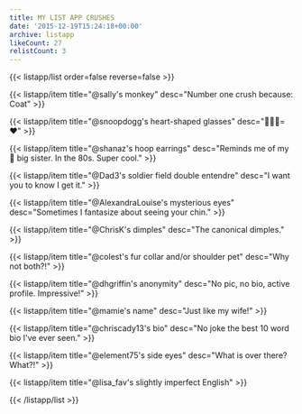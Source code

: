 ```yaml
---
title: MY LIST APP CRUSHES
date: '2015-12-19T15:24:18+00:00'
archive: listapp
likeCount: 27
relistCount: 3
---
```


{{< listapp/list order=false reverse=false >}}

   {{< listapp/item title="@sally's monkey"
      desc="Number one crush because: Coat" >}}

   {{< listapp/item title="@snoopdogg's heart-shaped glasses"
      desc="💛➕💛=❤️" >}}

   {{< listapp/item title="@shanaz's hoop earrings"
      desc="Reminds me of my 💯 big sister. In the 80s. Super cool." >}}

   {{< listapp/item title="@Dad3's soldier field double entendre"
      desc="I want you to know I get it." >}}

   {{< listapp/item title="@AlexandraLouise's mysterious eyes"
      desc="Sometimes I fantasize about seeing your chin." >}}

   {{< listapp/item title="@ChrisK's dimples"
      desc="The canonical dimples." >}}

   {{< listapp/item title="@colest's fur collar and/or shoulder pet"
      desc="Why not both?!" >}}

   {{< listapp/item title="@dhgriffin's anonymity"
      desc="No pic, no bio, active profile. Impressive!" >}}

   {{< listapp/item title="@mamie's name"
      desc="Just like my wife!" >}}

   {{< listapp/item title="@chriscady13's bio"
      desc="No joke the best 10 word bio I've ever seen." >}}

   {{< listapp/item title="@element75's side eyes"
      desc="What is over there? What?!" >}}

   {{< listapp/item title="@lisa_fav's slightly imperfect English" >}}

{{< /listapp/list >}}
